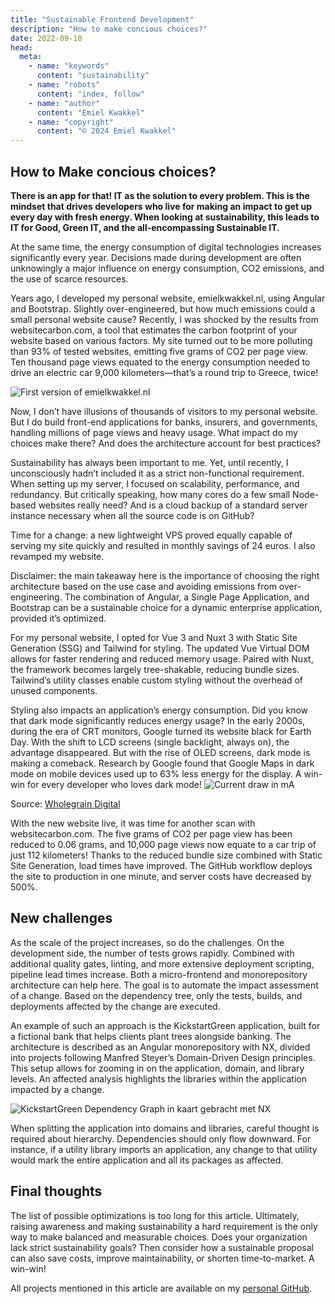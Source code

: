 ```yaml
---
title: "Sustainable Frontend Development"
description: "How to make concious choices?"
date: 2022-09-10
head:
  meta:
    - name: "keywords"
      content: "sustainability"
    - name: "robots"
      content: "index, follow"
    - name: "author"
      content: "Emiel Kwakkel"
    - name: "copyright"
      content: "© 2024 Emiel Kwakkel"
---
```


## How to Make concious choices?

**There is an app for that! IT as the solution to every problem. This is the mindset that drives developers who live for making an impact to get up every day with fresh energy. When looking at sustainability, this leads to IT for Good, Green IT, and the all-encompassing Sustainable IT.**

At the same time, the energy consumption of digital technologies increases significantly every year. Decisions made during development are often unknowingly a major influence on energy consumption, CO2 emissions, and the use of scarce resources.

Years ago, I developed my personal website, emielkwakkel.nl, using Angular and Bootstrap. Slightly over-engineered, but how much emissions could a small personal website cause? Recently, I was shocked by the results from websitecarbon.com, a tool that estimates the carbon footprint of your website based on various factors. My site turned out to be more polluting than 93% of tested websites, emitting five grams of CO2 per page view. Ten thousand page views equated to the energy consumption needed to drive an electric car 9,000 kilometers—that’s a round trip to Greece, twice!

![First version of emielkwakkel.nl](/images/blog/sustainable-choices/emielkwakkel-nl-old.png)

Now, I don’t have illusions of thousands of visitors to my personal website. But I do build front-end applications for banks, insurers, and governments, handling millions of page views and heavy usage. What impact do my choices make there? And does the architecture account for best practices?

Sustainability has always been important to me. Yet, until recently, I unconsciously hadn’t included it as a strict non-functional requirement. When setting up my server, I focused on scalability, performance, and redundancy. But critically speaking, how many cores do a few small Node-based websites really need? And is a cloud backup of a standard server instance necessary when all the source code is on GitHub?

Time for a change: a new lightweight VPS proved equally capable of serving my site quickly and resulted in monthly savings of 24 euros. I also revamped my website.

Disclaimer: the main takeaway here is the importance of choosing the right architecture based on the use case and avoiding emissions from over-engineering. The combination of Angular, a Single Page Application, and Bootstrap can be a sustainable choice for a dynamic enterprise application, provided it’s optimized.

For my personal website, I opted for Vue 3 and Nuxt 3 with Static Site Generation (SSG) and Tailwind for styling. The updated Vue Virtual DOM allows for faster rendering and reduced memory usage. Paired with Nuxt, the framework becomes largely tree-shakable, reducing bundle sizes. Tailwind’s utility classes enable custom styling without the overhead of unused components.

Styling also impacts an application’s energy consumption. Did you know that dark mode significantly reduces energy usage? In the early 2000s, during the era of CRT monitors, Google turned its website black for Earth Day. With the shift to LCD screens (single backlight, always on), the advantage disappeared. But with the rise of OLED screens, dark mode is making a comeback. Research by Google found that Google Maps in dark mode on mobile devices used up to 63% less energy for the display. A win-win for every developer who loves dark mode!
![Current draw in mA](/images/blog/sustainable-choices/colour-energy-usage.png)

Source: [Wholegrain Digital](https://www.wholegraindigital.com/blog/dark-colour-web-design/)

With the new website live, it was time for another scan with websitecarbon.com. The five grams of CO2 per page view has been reduced to 0.06 grams, and 10,000 page views now equate to a car trip of just 112 kilometers! Thanks to the reduced bundle size combined with Static Site Generation, load times have improved. The GitHub workflow deploys the site to production in one minute, and server costs have decreased by 500%.

## New challenges

As the scale of the project increases, so do the challenges. On the development side, the number of tests grows rapidly. Combined with additional quality gates, linting, and more extensive deployment scripting, pipeline lead times increase. Both a micro-frontend and monorepository architecture can help here. The goal is to automate the impact assessment of a change. Based on the dependency tree, only the tests, builds, and deployments affected by the change are executed.

An example of such an approach is the KickstartGreen application, built for a fictional bank that helps clients plant trees alongside banking. The architecture is described as an Angular monorepository with NX, divided into projects following Manfred Steyer’s Domain-Driven Design principles. This setup allows for zooming in on the application, domain, and library levels. An affected analysis highlights the libraries within the application impacted by a change.

![KickstartGreen Dependency Graph in kaart gebracht met NX](/images/blog/sustainable-choices/kickstartgreen-nx.png)

When splitting the application into domains and libraries, careful thought is required about hierarchy. Dependencies should only flow downward. For instance, if a utility library imports an application, any change to that utility would mark the entire application and all its packages as affected.

## Final thoughts

The list of possible optimizations is too long for this article. Ultimately, raising awareness and making sustainability a hard requirement is the only way to make balanced and measurable choices. Does your organization lack strict sustainability goals? Then consider how a sustainable proposal can also save costs, improve maintainability, or shorten time-to-market. A win-win!

All projects mentioned in this article are available on my [personal GitHub](https://github.com/emielkwakkel).
